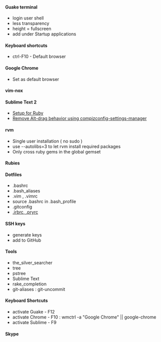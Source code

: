 #### Guake terminal
  * login user shell
  * less transparency
  * height = fullscreen
  * add under Startup applications

#### Keyboard shortcuts
  * ctrl-F10 - Default browser

#### Google Chrome
  * Set as default browser

#### vim-nox

#### Sublime Text 2
  * [Setup for Ruby](http://blog.codeclimate.com/blog/2012/06/21/sublime-text-2-for-ruby/)
  * [Remove Alt-drag behavior using compizconfig-settings-manager](http://askubuntu.com/questions/67518/how-to-disable-window-move-with-alt-left-mouse-button)

#### rvm
  * Single user installation ( no sudo )
  * use --autolibs=3 to let rvm install required packages
  * Only cross ruby gems in the global gemset

#### Rubies

#### Dotfiles
  * .bashrc
  * .bash_aliases
  * .vim , .vimrc
  * source .bashrc in .bash_profile
  * .gitconfig
  * [.irbrc, .pryrc](https://gist.github.com/fabiokr/4555771)

#### SSH keys
  * generate keys
  * add to GitHub

#### Tools
  * the_silver_searcher
  * tree
  * pstree
  * Sublime Text
  * rake_completion
  * git-aliases : git-uncommit

#### Keyboard Shortcuts
  * activate Guake - F12
  * activate Chrome - F10 : wmctrl -a "Google Chrome" || google-chrome
  * activate Sublime - F9

#### Skype
